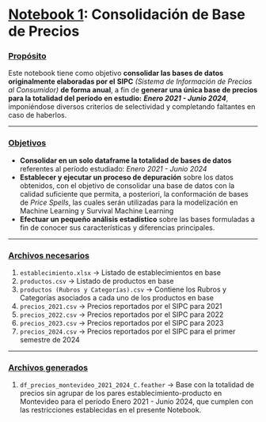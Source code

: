 # <ins>**Notebook 1**</ins>: **Consolidación de Base de Precios**
 
### **<ins>Propósito</ins>**

Este notebook tiene como objetivo **consolidar las bases de datos originalmente elaboradas por el** **SIPC** *(Sistema de Información de Precios al Consumidor)* **de forma anual**, a fin de **generar una única base de precios para la totalidad del período en estudio:** ***Enero 2021 - Junio 2024***, imponiéndose diversos criterios de selectividad y completando faltantes en caso de haberlos.

---

### **<ins>Objetivos</ins>**

- **Consolidar en un solo dataframe la totalidad de bases de datos** referentes al período estudiado: *Enero 2021 - Junio 2024*  
- **Establecer y ejecutar un proceso de depuración** sobre los datos obtenidos, con el objetivo de consolidar una base de datos con la calidad suficiente que permita, a posteriori, la conformación de bases de *Price Spells*, las cuales serán utilizadas para la modelización en Machine Learning y Survival Machine Learning  
- **Efectuar un pequeño análisis estadístico** sobre las bases formuladas a fin de conocer sus características y diferencias principales.

---

### **<ins>Archivos necesarios</ins>**

1. `establecimiento.xlsx` → Listado de establecimientos en base  
2. `productos.csv` → Listado de productos en base  
3. `productos (Rubros y Categorías).csv` → Contiene los Rubros y Categorías asociados a cada uno de los productos en base  
4. `precios_2021.csv` → Precios reportados por el SIPC para 2021  
5. `precios_2022.csv` → Precios reportados por el SIPC para 2022  
6. `precios_2023.csv` → Precios reportados por el SIPC para 2023  
7. `precios_2024.csv` → Precios reportados por el SIPC para el primer semestre de 2024  

---

### **<ins>Archivos generados</ins>**

1. `df_precios_montevideo_2021_2024_C.feather` → Base con la totalidad de precios sin agrupar de los pares establecimiento-producto en Montevideo para el período Enero 2021 - Junio 2024, que cumplen con las restricciones establecidas en el presente Notebook.
